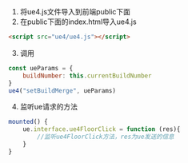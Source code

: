 1. 将ue4.js文件导入到前端public下面
2. 在public下面的index.html导入ue4.js

```html
<script src="ue4/ue4.js"></script>
```

3. 调用

```js
const ueParams = {
    buildNumber: this.currentBuildNumber
}
ue4("setBuildMerge", ueParams)
```

4. 监听ue请求的方法

```js
mounted() {
    ue.interface.ue4FloorClick = function (res){
    	//监听ue4FloorClick方法，res为ue发送的信息
	}
}
```

